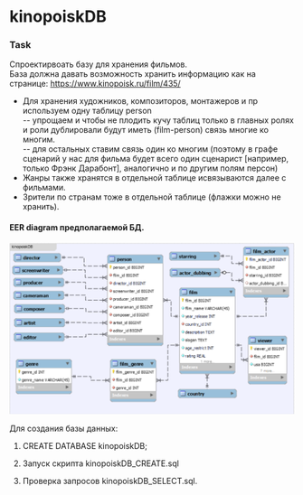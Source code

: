 # kinopoiskDB
### Task
Спроектирвоать базу для хранения фильмов.<br>
База должна давать возможность хранить информацию как на странице:
https://www.kinopoisk.ru/film/435/
- Для хранения художников, композиторов, монтажеров и пр используем одну таблицу person<br>
-- упрощаем и чтобы не плодить кучу таблиц только в главных ролях и роли дублировали будут иметь (film-person) связь многие ко многим.<br>
-- для остальных ставим связь один ко многим (поэтому в графе сценарий у нас для фильма будет всего один сценарист [например, только Фрэнк Дарабонт], аналогично и по другим полям персон)<br>
- Жанры также хранятся в отдельной таблице исвязываются далее с фильмами.
- Зрители по странам тоже в отдельной таблице (флажки можно не хранить).

#### EER diagram предполагаемой БД. 

<img src="kinopoiskDB.png" width='800'>

Для создания базы данных:<br>
1. CREATE DATABASE kinopoiskDB;

2. Запуск скрипта kinopoiskDB_CREATE.sql

3. Проверка запросов kinopoiskDB_SELECT.sql.
